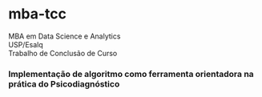# mba-tcc
MBA em Data Science e Analytics<br>
USP/Esalq<br>
Trabalho de Conclusão de Curso<br>

### Implementação de algoritmo como ferramenta orientadora na prática do Psicodiagnóstico
